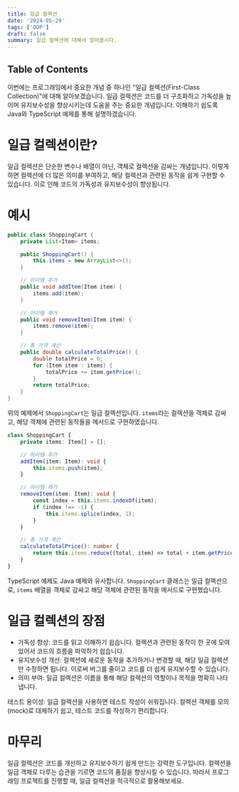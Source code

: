 ```yaml
---
title: 일급 컬렉션
date: '2024-05-29'
tags: ['OOP']
draft: false
summary: 일급 컬렉션에 대해서 알아봅시다.
---
```


## Table of Contents

이번에는 프로그래밍에서 중요한 개념 중 하나인 "일급 컬렉션(First-Class Collection)"에 대해 알아보겠습니다. 일급 컬렉션은 코드를 더 구조화하고 가독성을 높이며 유지보수성을 향상시키는데 도움을 주는 중요한 개념입니다. 이해하기 쉽도록 Java와 TypeScript 예제를 통해 설명하겠습니다.

# 일급 컬렉션이란?
일급 컬렉션은 단순한 변수나 배열이 아닌, 객체로 컬렉션을 감싸는 개념입니다. 이렇게 하면 컬렉션에 더 많은 의미를 부여하고, 해당 컬렉션과 관련된 동작을 쉽게 구현할 수 있습니다. 이로 인해 코드의 가독성과 유지보수성이 향상됩니다.

# 예시
```java
public class ShoppingCart {
    private List<Item> items;

    public ShoppingCart() {
        this.items = new ArrayList<>();
    }

    // 아이템 추가
    public void addItem(Item item) {
        items.add(item);
    }

    // 아이템 제거
    public void removeItem(Item item) {
        items.remove(item);
    }

    // 총 가격 계산
    public double calculateTotalPrice() {
        double totalPrice = 0;
        for (Item item : items) {
            totalPrice += item.getPrice();
        }
        return totalPrice;
    }
}
```
위의 예제에서 `ShoppingCart`는 일급 컬렉션입니다. `items`라는 컬렉션을 객체로 감싸고, 해당 객체에 관련된 동작들을 메서드로 구현하였습니다.

```typescript
class ShoppingCart {
    private items: Item[] = [];

    // 아이템 추가
    addItem(item: Item): void {
        this.items.push(item);
    }

    // 아이템 제거
    removeItem(item: Item): void {
        const index = this.items.indexOf(item);
        if (index !== -1) {
            this.items.splice(index, 1);
        }
    }

    // 총 가격 계산
    calculateTotalPrice(): number {
        return this.items.reduce((total, item) => total + item.getPrice(), 0);
    }
}
```

TypeScript 예제도 Java 예제와 유사합니다. `ShoppingCart` 클래스는 일급 컬렉션으로, `items` 배열을 객체로 감싸고 해당 객체에 관련된 동작을 메서드로 구현했습니다.

# 일급 컬렉션의 장점
- 가독성 향상: 코드를 읽고 이해하기 쉽습니다. 컬렉션과 관련된 동작이 한 곳에 모여 있어서 코드의 흐름을 파악하기 쉽습니다.
- 유지보수성 개선: 컬렉션에 새로운 동작을 추가하거나 변경할 때, 해당 일급 컬렉션만 수정하면 됩니다. 이로써 버그를 줄이고 코드를 더 쉽게 유지보수할 수 있습니다.
- 의미 부여: 일급 컬렉션은 이름을 통해 해당 컬렉션의 역할이나 목적을 명확히 나타냅니다.

테스트 용이성: 일급 컬렉션을 사용하면 테스트 작성이 쉬워집니다. 컬렉션 객체를 모의(mock)로 대체하기 쉽고, 테스트 코드를 작성하기 편리합니다.

# 마무리
일급 컬렉션은 코드를 개선하고 유지보수하기 쉽게 만드는 강력한 도구입니다. 컬렉션을 일급 객체로 다루는 습관을 기르면 코드의 품질을 향상시킬 수 있습니다. 따라서 프로그래밍 프로젝트를 진행할 때, 일급 컬렉션을 적극적으로 활용해보세요.